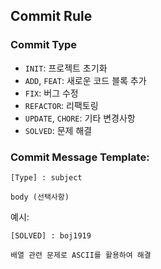 ## Commit Rule
### Commit Type
- `INIT`: 프로젝트 초기화
- `ADD`, `FEAT`: 새로운 코드 블록 추가
- `FIX`: 버그 수정
- `REFACTOR`: 리팩토링
- `UPDATE`, `CHORE`: 기타 변경사항
- `SOLVED`: 문제 해결

### Commit Message Template:
```
[Type] : subject

body (선택사항)
```

예시:
```
[SOLVED] : boj1919

배열 관련 문제로 ASCII를 활용하여 해결
```

